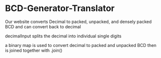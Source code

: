 # BCD-Generator-Translator
Our website converts Decimal to packed, unpacked, and densely packed BCD and can convert back to decimal

decimalInput splits the decimal into individual single digits

a binary map is used to convert decimal to packed and unpacked BCD then is joined together with .join()